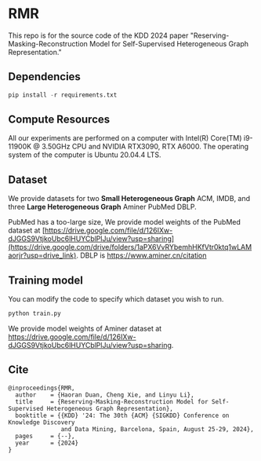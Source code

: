 # RMR
This repo is for the source code of the KDD 2024 paper "Reserving-Masking-Reconstruction Model for Self-Supervised Heterogeneous Graph Representation."

## Dependencies

```python
pip install -r requirements.txt
```

## Compute Resources
All our experiments are performed on a computer with Intel(R) Core(TM) i9-11900K @ 3.50GHz CPU and NVIDIA RTX3090, RTX A6000. The operating system of the computer is Ubuntu 20.04.4 LTS.


## Dataset
We provide datasets for two **Small Heterogeneous Graph** ACM, IMDB, and three **Large Heterogeneous Graph** Aminer PubMed DBLP.

PubMed has a too-large size, We provide model weights of the PubMed dataset at [https://drive.google.com/file/d/126IXw-dJGGS9VtjkoUbc6lHUYCblPlJu/view?usp=sharing](https://drive.google.com/drive/folders/1aPX6VvRYbemhHKfVtr0ktq1wLAMaorjr?usp=drive_link).
DBLP is https://www.aminer.cn/citation

## Training model 

You can modify the code to specify which dataset you wish to run.

```python
python train.py
```

We provide model weights of Aminer dataset at https://drive.google.com/file/d/126IXw-dJGGS9VtjkoUbc6lHUYCblPlJu/view?usp=sharing.

## Cite
```
@inproceedings{RMR,
  author    = {Haoran Duan, Cheng Xie, and Linyu Li},
  title     = {Reserving-Masking-Reconstruction Model for Self-Supervised Heterogeneous Graph Representation},
  booktitle = {{KDD} '24: The 30th {ACM} {SIGKDD} Conference on Knowledge Discovery
               and Data Mining, Barcelona, Spain, August 25-29, 2024},
  pages     = {--},
  year      = {2024}
}
```
